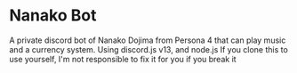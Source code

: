 # Nanako Bot
A private discord bot of Nanako Dojima from Persona 4 that can play music and a currency system.
Using discord.js v13, and node.js
If you clone this to use yourself, I'm not responsible to fix it for you if you break it
